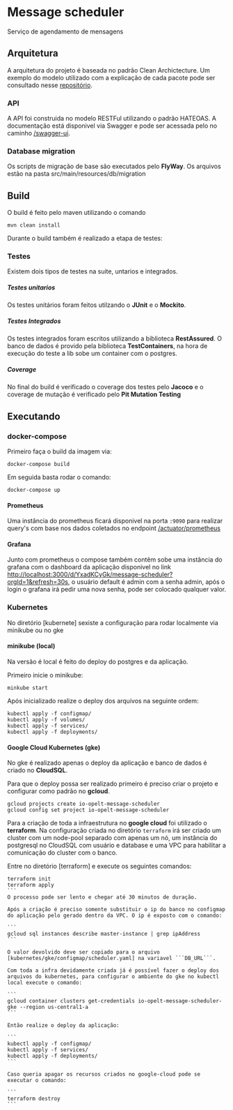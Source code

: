 # Message scheduler

Serviço de agendamento de mensagens

## Arquitetura

A arquitetura do projeto é baseada no padrão Clean Archictecture. Um exemplo do modelo utilizado com a explicação de cada pacote pode ser consultado nesse [repositório](https://github.com/erickopelt/clean-architecture-spring).

### API 

A API foi construida no modelo RESTFul utilizando o padrão HATEOAS. A documentação está disponivel via Swagger e pode ser acessada pelo no caminho [/swagger-ui](http://localhost:8080/swagger-ui).

### Database migration

Os scripts de migração de base são executados pelo **FlyWay**. Os arquivos estão na pasta src/main/resources/db/migration

## Build

O build é feito pelo maven utilizando o comando 

```
mvn clean install
```

Durante o build também é realizado a etapa de testes:

### Testes

Existem dois tipos de testes na suite, untarios e integrados.

##### Testes unitarios

Os testes unitários foram feitos utilzando o **JUnit** e o **Mockito**.

##### Testes Integrados

Os testes integrados foram escritos utilizando a biblioteca **RestAssured**. O banco de dados é provido pela biblioteca **TestContainers**, na hora de execução do teste a lib sobe um container com o postgres.

##### Coverage

No final do build é verificado o coverage dos testes pelo **Jacoco** e o coverage de mutação é verificado pelo **Pit Mutation Testing**

## Executando

### docker-compose

Primeiro faça o build da imagem via:

```
docker-compose build
```

Em seguida basta rodar o comando:

```
docker-compose up
```

#### Prometheus

Uma instância do prometheus ficará disponivel na porta ```:9090``` para realizar query's com base nos dados coletados no endpoint [/actuator/prometheus](http://localhost:8080/actuator/prometheus)

#### Grafana

Junto com prometheus o compose também contêm sobe uma instância do grafana com o dashboard da aplicação disponivel no link [http://localhost:3000/d/YxadKCyGk/message-scheduler?orgId=1&refresh=30s](http://localhost:3000/d/YxadKCyGk/message-scheduler?orgId=1&refresh=30s), o usuário default é admin com a senha admin, após o login o grafana irá pedir uma nova senha, pode ser colocado qualquer valor.

### Kubernetes

No diretório [kubernete] sexiste a configuração para rodar localmente via minikube ou no gke

#### minikube (local)

Na versão é local é feito do deploy do postgres e da aplicação.

Primeiro inicie o minikube:

```
minkube start
```

Após inicializado realize o deploy dos arquivos na seguinte ordem:

```
kubectl apply -f configmap/
kubectl apply -f volumes/
kubectl apply -f services/
kubectl apply -f deployments/
```

#### Google Cloud Kubernetes (gke)

No gke é realizado apenas o deploy da aplicação e banco de dados é criado no **CloudSQL**.

Para que o deploy possa ser realizado primeiro é preciso criar o projeto e configurar como padrão no **gcloud**.

```
gcloud projects create io-opelt-message-scheduler
gcloud config set project io-opelt-message-scheduler
```

Para a criação de toda a infraestrutura no **google cloud** foi utilizado o **terraform**. Na configuração criada no diretório ```terraform``` irá ser criado um cluster com um node-pool separado com apenas um nó, um instância do postgresql no CloudSQL com usuário e database e uma VPC para habilitar a comunicação do cluster com o banco.


 Entre no diretório [terraform] e execute os seguintes comandos:

``````
terraform init
terraform apply
```
O processo pode ser lento e chegar até 30 minutos de duração.

Após a criação é preciso somente substituir o ip do banco no configmap do aplicação pelo gerado dentro da VPC. O ip é exposto com o comando: 

```
gcloud sql instances describe master-instance | grep ipAddress
```

O valor devolvido deve ser copiado para o arquivo [kubernetes/gke/configmap/scheduler.yaml] na variavel ```DB_URL```.

Com toda a infra devidamente criada já é possível fazer o deploy dos arquivos do kubernetes, para configurar o ambiente do gke no kubectl local execute o comando:

```
gcloud container clusters get-credentials io-opelt-message-scheduler-gke --region us-central1-a
```

Então realize o deploy da aplicação:

```
kubectl apply -f configmap/
kubectl apply -f services/
kubectl apply -f deployments/
```

Caso queria apagar os recursos criados no google-cloud pode se executar o comando:

```
terraform destroy
```